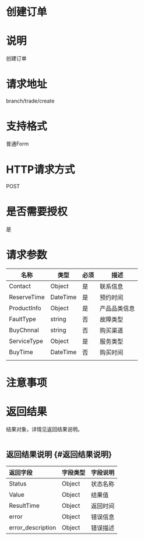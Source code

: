 # 创建订单

# 说明

创建订单

# 请求地址

branch/trade/create

# 支持格式

普通Form

# HTTP请求方式

POST

# 是否需要授权

是

# 请求参数

| 名称 | 类型 | 必须 | 描述 |
| --- | --- | --- | --- |
| Contact | Object | 是 | 联系信息 |
| ReserveTime | DateTime | 是 | 预约时间 |
| ProductInfo | Object | 是 | 产品品类信息 |
| FaultType | string | 否 | 故障类型 |
| BuyChnnal | string | 否 | 购买渠道 |
| ServiceType | Object | 是 | 服务类型 |
| BuyTime | DateTime | 否 | 购买时间 |
|  |  |  |  |

# 注意事项

# 返回结果

结果对象，详情见返回结果说明。

```

```

## 返回结果说明 {#返回结果说明}

| 返回字段 | 字段类型 | 字段说明 |
| :--- | :--- | :--- |
| Status | Object | 状态名称 |
| Value | Object | 结果值 |
| ResultTime | Object | 返回时间 |
| error | Object | 错误信息 |
| error\_description | Object | 错误描述 |



